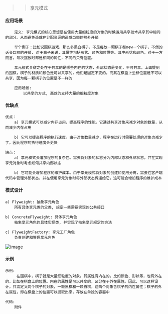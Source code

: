 >> 享元模式

#### 应用场景

```
    定义: 享元模式的核心思想是在使用大量细粒度的对象的时候运用共享技术共享其中相同的部分。从而避免造成在分配资源的造成巨额的额外开销

    举个例子：比如说围棋游戏，那么多黑白棋子，不是每放一颗棋子都new一个棋子，不然的话会巨额的开销. 对于白子来说，其属性包括形状、颜色和位置等。其中形状和颜色，对于一方而言，每次摆放时都是相同的属性，不同的只有位置。

    享元模式关键之处在于共享的是哪些内在的状态，外部状态是变化，不可共享。上面提到的围棋，棋子的材质和颜色是可以共享的，他们是固定不变的，而其在棋盘上坐标位置是不可以共享，因为每一颗棋子的位置是不一样的

    应用场景:
        以共享的方式, 高效的支持大量的细粒度对象
```

#### 优缺点

```
优点：
    a) 享元模式可以减少内存占用，提高程序的性能。它通过共享对象来减少对象的数量，从而减少内存占用
    
    b) 它可以提高程序的执行速度。由于对象数量减少，程序在运行时需要处理的对象也减少了，因此程序的执行速度会更快

缺点：
    a) 享元模式会增加程序的复杂性。需要将对象的状态分为内部状态和外部状态，并在实现享元对象时考虑如何共享内部状态
    
    b) 它可能会增加程序的维护成本。由于享元模式将对象的创建和使用分离，需要在客户端代码中管理外部状态，并在使用享元对象时将外部状态传递给它。这可能会增加程序的维护成本
```

#### 模式设计

```
a) Flyweight: 抽象享元角色
    所有具体享元类的父类, 规定一些需要实现的公共接口

b) ConcreteFlyweight: 具体享元角色
    抽象享元角色的具体实现类, 并实现了抽象享元规定的方法

c) FlyweightFactory: 享元工厂角色
    负责创建和管理享元角色

```

![image](https://github.com/chuanchuan11/cplus/assets/42632290/2eee4c94-af18-46a2-a8de-8d5b7274da8f)

#### 示例

```
示例: 
     在围棋中，棋子就是大量细粒度的对象。其属性有内在的，比如颜色、形状等，也有外在的，比如在棋盘上的位置。内在的属性是可以共享的，区分在于外在属性。因此，可以这样设计，只需定义两个棋子的对象，一颗黑棋和一颗白棋，这两个对象含棋子的内在属性；棋子的外在属性，即在棋盘上的位置可以提取出来，存放在单独的容器中

代码: 
    附件

```

